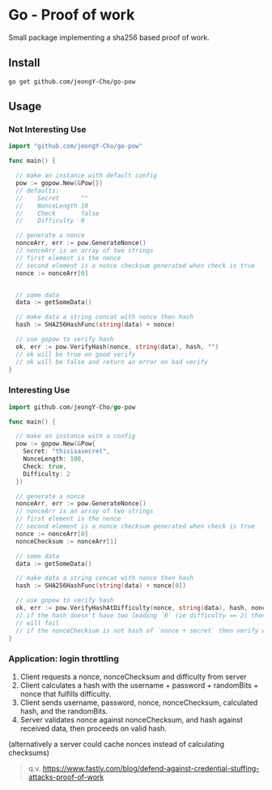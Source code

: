 # Go - Proof of work

Small package implementing a sha256 based proof of work.

## Install

```
go get github.com/jeongY-Cho/go-pow
```

## Usage

### Not Interesting Use

```go
import "github.com/jeongY-Cho/go-pow"

func main() {

  // make an instance with default config
  pow := gopow.New(&Pow{})
  // defaults:
  // 	Secret      ""
  // 	NonceLength 10
  // 	Check       false
  // 	Difficulty  0

  // generate a nonce
  nonceArr, err := pow.GenerateNonce()
  // nonceArr is an array of two strings
  // first element is the nonce
  // second element is a nonce checksum generated when check is true
  nonce := nonceArr[0]


  // some data
  data := getSomeData()

  // make data a string concat with nonce then hash
  hash := SHA256HashFunc(string(data) + nonce)

  // use gopow to verify hash
  ok, err := pow.VerifyHash(nonce, string(data), hash, "")
  // ok will be true on good verify
  // ok will be false and return an error on bad verify
}
```

### Interesting Use

```go
import github.com/jeongY-Cho/go-pow

func main() {

  // make an instance with a config
  pow := gopow.New(&Pow{
    Secret: "thisisasecret",
    NonceLength: 100,
    Check: true,
    Difficulty: 2
  })

  // generate a nonce
  nonceArr, err := pow.GenerateNonce()
  // nonceArr is an array of two strings
  // first element is the nonce
  // second element is a nonce checksum generated when check is true
  nonce := nonceArr[0]
  nonceChecksum := nonceArr[1]

  // some data
  data := getSomeData()

  // make data a string concat with nonce then hash
  hash := SHA256HashFunc(string(data) + nonce[0])

  // use gopow to verify hash
  ok, err := pow.VerifyHashAtDifficulty(nonce, string(data), hash, nonceChecksum)
  // if the hash doesn't have two leading `0` (ie difficulty == 2) then verify
  // will fail
  // if the nonceChecksum is not hash of `nonce + secret` then verify will fail
}
```

### Application: login throttling

1. Client requests a nonce, nonceChecksum and difficulty from server
2. Client calculates a hash with the username + password + randomBits + nonce that fulfills difficulty.
3. Client sends username, password, nonce, nonceChecksum, calculated hash, and the randomBits.
4. Server validates nonce against nonceChecksum, and hash against received data, then proceeds on valid hash.

(alternatively a server could cache nonces instead of calculating checksums)

> q.v. https://www.fastly.com/blog/defend-against-credential-stuffing-attacks-proof-of-work
